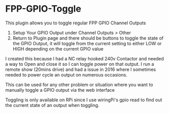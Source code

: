 # FPP-GPIO-Toggle
This plugin allows you to toggle regular FPP GPIO Channel Outputs

1. Setup Your GPIO Output under Channel Outputs > Other
2. Return to Plugin page and there should be buttons to toggle the state of the GPIO Output, it will toggle from the current setting to either LOW or HIGH depending on the current GPIO value

I created this because I had a NC relay hooked 240v Contactor and needed a way to Open and close it so I can toggle power on that output. 
I run a remote show (20mins drive) and had a issue in 2016 where I sometimes needed to power cycle an output on numerous occasions. 

This can be used for any other problem or situation where you want to manually toggle a GPIO output via the web interface

Toggling is only available on RPi since I use wiringPi's gpio read to find out the current state of an output when toggling.
